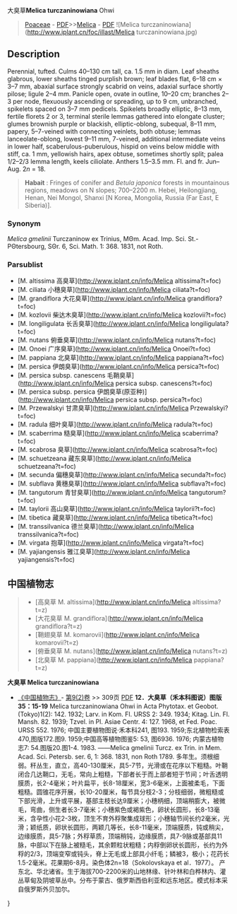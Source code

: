 大臭草**Melica turczaninowiana** Ohwi

> [Poaceae](http://www.iplant.cn/info/Poaceae?t=foc) - [PDF](http://www.iplant.cn/foc/pdf/Poaceae.pdf)>>[Melica](http://www.iplant.cn/info/Melica?t=foc) - [PDF](http://www.iplant.cn/foc/pdf/Melica.pdf)
![Melica turczaninowiana](http://www.iplant.cn/foc/illast/Melica turczaninowiana.jpg)

## Description

Perennial, tufted. Culms 40–130 cm tall, ca. 1.5 mm in diam. Leaf sheaths glabrous, lower sheaths tinged purplish brown; leaf blades flat, 6–18 cm × 3–7 mm, abaxial surface strongly scabrid on veins, adaxial surface shortly pilose; ligule 2–4 mm. Panicle open, ovate in outline, 10–20 cm; branches 2–3 per node, flexuously ascending or spreading, up to 9 cm, unbranched, spikelets spaced on 3–7 mm pedicels. Spikelets broadly elliptic, 8–13 mm, fertile florets 2 or 3, terminal sterile lemmas gathered into elongate cluster; glumes brownish purple or blackish, elliptic-oblong, subequal, 8–11 mm, papery, 5–7-veined with connecting veinlets, both obtuse; lemmas lanceolate-oblong, lowest 9–11 mm, 7-veined, additional intermediate veins in lower half, scaberulous-puberulous, hispid on veins below middle with stiff, ca. 1 mm, yellowish hairs, apex obtuse, sometimes shortly split; palea 1/2–2/3 lemma length, keels ciliolate. Anthers 1.5–3.5 mm. Fl. and fr. Jun–Aug. 2*n* = 18.

> **Habait** : 
> Fringes of conifer and *Betula japonica* forests in mountainous regions, meadows on N slopes; 700–2200 m. Hebei, Heilongjiang, Henan, Nei Mongol, Shanxi [N Korea, Mongolia, Russia (Far East, E Siberia)].

### Synonym
*Melica gmelinii* Turczaninow ex Trinius, MΘm. Acad. Imp. Sci. St.-PΘtersbourg, SΘr. 6, Sci. Math. 1: 368. 1831, not Roth.

### Parsublist

* [M.  altissima  高臭草](http://www.iplant.cn/info/Melica altissima?t=foc)
* [M.  ciliata  小穗臭草](http://www.iplant.cn/info/Melica ciliata?t=foc)
* [M.  grandiflora  大花臭草](http://www.iplant.cn/info/Melica grandiflora?t=foc)
* [M.  kozlovii  柴达木臭草](http://www.iplant.cn/info/Melica kozlovii?t=foc)
* [M.  longiligulata  长舌臭草](http://www.iplant.cn/info/Melica longiligulata?t=foc)
* [M.  nutans  俯垂臭草](http://www.iplant.cn/info/Melica nutans?t=foc)
* [M.  Onoei  广序臭草](http://www.iplant.cn/info/Melica Onoei?t=foc)
* [M.  pappiana  北臭草](http://www.iplant.cn/info/Melica pappiana?t=foc)
* [M.  persica  伊朗臭草](http://www.iplant.cn/info/Melica persica?t=foc)
* [M.  persica subsp. canescens  毛鞘臭草](http://www.iplant.cn/info/Melica persica subsp. canescens?t=foc)
* [M.  persica subsp. persica  伊朗臭草(原亚种)](http://www.iplant.cn/info/Melica persica subsp. persica?t=foc)
* [M.  Przewalskyi  甘肃臭草](http://www.iplant.cn/info/Melica Przewalskyi?t=foc)
* [M.  radula  细叶臭草](http://www.iplant.cn/info/Melica radula?t=foc)
* [M.  scaberrima  糙臭草](http://www.iplant.cn/info/Melica scaberrima?t=foc)
* [M.  scabrosa  臭草](http://www.iplant.cn/info/Melica scabrosa?t=foc)
* [M.  schuetzeana  藏东臭草](http://www.iplant.cn/info/Melica schuetzeana?t=foc)
* [M.  secunda  偏穗臭草](http://www.iplant.cn/info/Melica secunda?t=foc)
* [M.  subflava  黄穗臭草](http://www.iplant.cn/info/Melica subflava?t=foc)
* [M.  tangutorum  青甘臭草](http://www.iplant.cn/info/Melica tangutorum?t=foc)
* [M.  taylorii  高山臭草](http://www.iplant.cn/info/Melica taylorii?t=foc)
* [M.  tibetica  藏臭草](http://www.iplant.cn/info/Melica tibetica?t=foc)
* [M.  transsilvanica  德兰臭草](http://www.iplant.cn/info/Melica transsilvanica?t=foc)
* [M.  virgata  抱草](http://www.iplant.cn/info/Melica virgata?t=foc)
* [M.  yajiangensis  雅江臭草](http://www.iplant.cn/info/Melica yajiangensis?t=foc)

## 中国植物志

> * [高臭草  M.  altissima](http://www.iplant.cn/info/Melica altissima?t=z)
> * [大花臭草  M.  grandiflora](http://www.iplant.cn/info/Melica grandiflora?t=z)
> * [鞘翅臭草  M.  komarovii](http://www.iplant.cn/info/Melica komarovii?t=z)
> * [俯垂臭草  M.  nutans](http://www.iplant.cn/info/Melica nutans?t=z)
> * [北臭草  M.  pappiana](http://www.iplant.cn/info/Melica pappiana?t=z)

**大臭草 Melica turczaninowiana**

* [《中国植物志》](http://www.iplant.cn/frps)- [第9(2)卷](http://www.iplant.cn/frps/vol/9(2)) >> 309页 [PDF](http://www.iplant.cn/frps/pdf/9(2)/309.pdf)
**12．大臭草（禾本科图说）图版35：15-19**
Melica turczaninowiana Ohwi in Acta Phytotax. et Geobot. (Tokyo)1(2): 142. 1932; Larv. in Kom. Fl. URSS 2: 349. 1934; Kitag. Lin. Fl. Mansh. 82. 1939; Tzvel. in Pl. Asiae Centr. 4: 127. 1968, et Fed. Poac. URSS 552. 1976; 中国主要植物图说·禾本科241, 图193. 1959;东北植物检索表470,图版172.图9. 1959;中国高等植物图鉴5: 53, 图6936. 1976; 内蒙古植物志7: 54.图版20.图1-4. 1983. ——Melica gmelinii Turcz. ex Trin. in Mem. Acad. Sci. Petersb. ser. 6, 1: 368. 1831, non Roth 1789.
多年生。须根细弱。秆丛生，直立，高40-130厘米，具5-7节，光滑或在花序以下粗糙。叶鞘闭合几达鞘口，无毛，常向上粗糙，下部者长于而上部者短于节间；叶舌透明膜质，长2-4毫米；叶片扁平，长8-18厘米，宽3-6毫米，上面被柔毛，下面粗糙。圆锥花序开展，长10-20厘米，每节具分枝2-3；分枝细弱，微粗糙或下部光滑，上升或平展，基部主枝长达9厘米；小穗柄细，顶端稍膨大，被微毛，弯曲，侧生者长3-7毫米；小穗紫色或褐紫色，卵状长圆形，长8-13毫米，含孕性小花2-3枚，顶生不育外稃聚集成球形；小穗轴节间长约2毫米，光滑；颖纸质，卵状长圆形，两颖几等长，长8-11毫米，顶端膜质，钝或稍尖，边缘膜质，具5-7脉；外稃草质，顶端稍钝，边缘膜质，具7-9脉或基部具11脉，中部以下在脉上被糙毛，其余颗粒状粗糙；内稃倒卵状长圆形，长约为外稃的2/3，顶端变窄或钝头，脊上无毛或上部具小纤毛；鳞被3，极小；花药长1.5-2毫米。花果期6-8月。染色体2n=18（Sokolovskaya et al．1977）。
产东北、华北诸省。生于海拔700-2200米的山地林缘、针叶林和白桦林内、灌丛草甸及阴坡草丛中。分布于蒙古、俄罗斯西伯利亚和远东地区。模式标本采自俄罗斯外贝加尔。

}